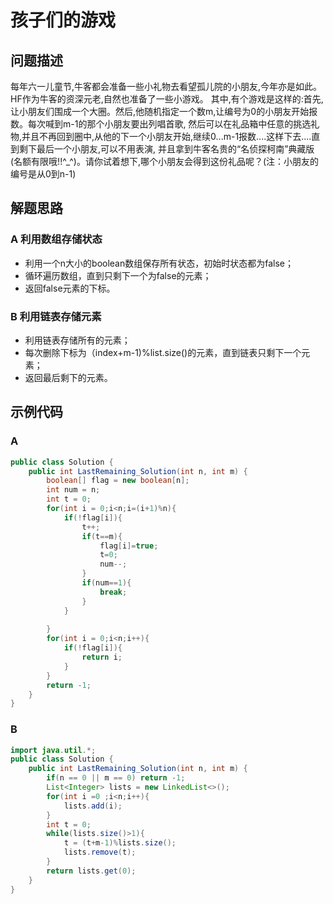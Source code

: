 # 孩子们的游戏
## 问题描述
每年六一儿童节,牛客都会准备一些小礼物去看望孤儿院的小朋友,今年亦是如此。HF作为牛客的资深元老,自然也准备了一些小游戏。
其中,有个游戏是这样的:首先,让小朋友们围成一个大圈。然后,他随机指定一个数m,让编号为0的小朋友开始报数。每次喊到m-1的那个小朋友要出列唱首歌,
然后可以在礼品箱中任意的挑选礼物,并且不再回到圈中,从他的下一个小朋友开始,继续0...m-1报数....这样下去....直到剩下最后一个小朋友,可以不用表演,
并且拿到牛客名贵的“名侦探柯南”典藏版(名额有限哦!!^_^)。请你试着想下,哪个小朋友会得到这份礼品呢？(注：小朋友的编号是从0到n-1)

## 解题思路
### A 利用数组存储状态
+ 利用一个n大小的boolean数组保存所有状态，初始时状态都为false；
+ 循环遍历数组，直到只剩下一个为false的元素；
+ 返回false元素的下标。

### B 利用链表存储元素
+ 利用链表存储所有的元素；
+ 每次删除下标为（index+m-1)%list.size()的元素，直到链表只剩下一个元素；
+ 返回最后剩下的元素。

## 示例代码

### A
```java
public class Solution {
    public int LastRemaining_Solution(int n, int m) {
        boolean[] flag = new boolean[n];
        int num = n;
        int t = 0;
        for(int i = 0;i<n;i=(i+1)%n){
            if(!flag[i]){
                t++;
                if(t==m){
                    flag[i]=true;
                    t=0;
                    num--;
                }
                if(num==1){
                    break;
                }
            }
             
        }
        for(int i = 0;i<n;i++){
            if(!flag[i]){
                return i;
            }
        }
        return -1;
    }
}
```

### B
```java
import java.util.*;
public class Solution {
    public int LastRemaining_Solution(int n, int m) {
        if(n == 0 || m == 0) return -1;
        List<Integer> lists = new LinkedList<>();
        for(int i =0 ;i<n;i++){
            lists.add(i);
        }
        int t = 0;
        while(lists.size()>1){
            t = (t+m-1)%lists.size();
            lists.remove(t);
        }
        return lists.get(0);
    }
}
```
